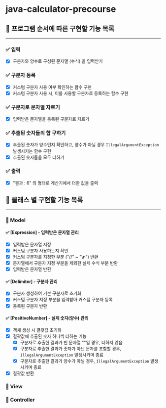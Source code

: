 # java-calculator-precourse

## 📌 프로그램 순서에 따른 구현할 기능 목록

---

### ✅ 입력

- [X] 구분자와 양수로 구성된 문자열 (수식) 을 입력받기

### ✅ 구분자 등록

- [X] 커스텀 구분자 사용 여부 확인하는 함수 구현
- [X] 커스텀 구분자 사용 시, 이를 사용할 구분자로 등록하는 함수 구현

### ✅ 구분자로 문자열 자르기

- [X] 입력받은 문자열을 등록된 구분자로 자르기

### ✅ 추출된 숫자들의 합 구하기

- [X] 추출된 숫자가 양수인지 확인하고, 양수가 아닐 경우 `IllegalArgumentException` 발생시키는 함수 구현
- [X] 추출된 숫자들을 모두 더하기

### ✅ 출력

- [X] "결과 : 6" 의 형태로 계산기에서 더한 값을 출력

## 📌 클래스 별 구현할 기능 목록

---

### 📝 Model

#### ✅ [Expression] - 입력받은 문자열 관리

- [X] 입력받은 문자열 저장
- [X] 커스텀 구분자 사용하는지 확인
- [X] 커스텀 구분자를 지정한 부분 ("//" ~ "\n") 반환
- [X] 문자열에서 구분자 지정 부분을 제외한 실제 수식 부분 반환
- [X] 입력받은 문자열 반환

#### ✅ [Delimiter] - 구분자 관리

- [X] 구분자 생성하여 기본 구분자로 초기화
- [X] 커스텀 구분자 지정 부분을 입력받아 커스텀 구분자 등록
- [X] 등록된 구분자 반환

#### ✅ [PositiveNumber] - 실제 숫자(양수) 관리

- [X] 객체 생성 시 결괏값 초기화
- [X] 결괏값에 추출된 숫자 하나씩 더하는 기능
    - [X] 구분자로 추출한 결과가 빈 문자열 ""일 경우, 더하지 않음
    - [X] 구분자로 추출한 결과가 숫자가 아닌 문자를 포함할 경우, `IllegalArgumentException` 발생시키며 종료
    - [X] 구분자로 추출한 결과가 양수가 아닐 경우, `IllegalArgumentException` 발생시키며 종료
- [X] 결괏값 반환

### 📝 View

### 📝 Controller